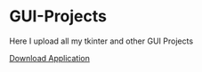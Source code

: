 # GUI-Projects
Here I upload all my tkinter and other GUI Projects

[Download Application](https://github.com/AashishKrPd/GUI-Projects/releases)
